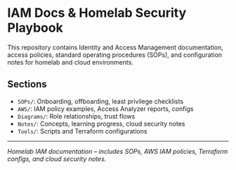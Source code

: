 # IAM Docs & Homelab Security Playbook

This repository contains Identity and Access Management documentation, access policies, standard operating procedures (SOPs), and configuration notes for homelab and cloud environments.

## Sections
- `SOPs/`: Onboarding, offboarding, least privilege checklists
- `AWS/`: IAM policy examples, Access Analyzer reports, configs
- `Diagrams/`: Role relationships, trust flows
- `Notes/`: Concepts, learning progress, cloud security notes
- `Tools/`: Scripts and Terraform configurations

---

_Homelab IAM documentation – includes SOPs, AWS IAM policies, Terraform configs, and cloud security notes._

